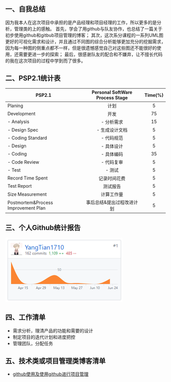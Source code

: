 ## 一、自我总结
因为我本人在这次项目中承担的是产品经理和项目经理的工作，所以更多的是分析，管理类的上的感触。
首先，学会了用github与队友协作，也总结了一篇关于初步使用github和gitbub项目管理的博客；
其次，这次系分课程的一系列UML图更好的可视化需求和设计，并且通过不同图的综合分析能够更加充分的挖掘需求，因为每一种图的侧重点都不一样，但是很遗憾感觉自己对这些图还不能很好的使用，还需要更进一步的探索；
最后，很感谢队友的配合和不嫌弃，让不擅长代码的我在这次项目的过程中学到而了很多。
## 二、PSP2.1统计表
| PSP2.1 | Personal SoftWare Process Stage | Time(%) |
|---|:-----:|:-----:|
|Planing|计划|5|
|Development|开发|75|
|   - Analysis|- 分析需求|15|
|   - Design Spec|- 生成设计文档|5|
|   - Coding Standard|- 代码规范|5|
|   - Design|- 具体设计|5|
|   - Coding|- 具体编码|35|
|   - Code Review|- 代码复审|5|
|   - Test|- 测试|5|
|Record Time Spent|记录时间花费|5|
|Test Report|测试报告|5|
|Size Measurement|计算工作量|5|
|Postmortem&Process Improvement Plan|事后总结&提出过程改进计划|5|
## 三、个人Github统计报告
![git统计.png](../assets/img/git统计.png)
## 四、工作清单
- 需求分析，理清产品的功能和需要的设计
- 制定项目的迭代计划和进度把控
- 管理团队，分配任务
## 五、技术类或项目管理类博客清单
- [github使用及使用github进行项目管理](https://blog.csdn.net/baidu_36282128/article/details/79907077)
